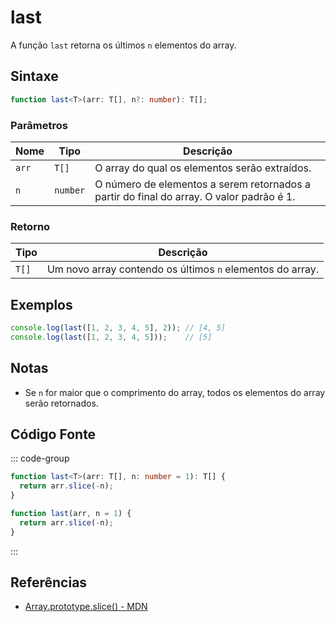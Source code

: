 # last

A função `last` retorna os últimos `n` elementos do array.

## Sintaxe

```typescript
function last<T>(arr: T[], n?: number): T[];
```

### Parâmetros

| Nome  | Tipo     | Descrição                                                  |
|-------|----------|------------------------------------------------------------|
| `arr` | `T[]`    | O array do qual os elementos serão extraídos.              |
| `n`   | `number` | O número de elementos a serem retornados a partir do final do array. O valor padrão é 1. |

### Retorno

| Tipo   | Descrição                                                  |
|--------|------------------------------------------------------------|
| `T[]`  | Um novo array contendo os últimos `n` elementos do array.  |

## Exemplos

```typescript
console.log(last([1, 2, 3, 4, 5], 2)); // [4, 5]
console.log(last([1, 2, 3, 4, 5]));    // [5]
```

## Notas

- Se `n` for maior que o comprimento do array, todos os elementos do array serão retornados.

## Código Fonte

::: code-group
```typescript
function last<T>(arr: T[], n: number = 1): T[] {
  return arr.slice(-n);
}
```
```javascript
function last(arr, n = 1) {
  return arr.slice(-n);
}
```
:::

## Referências

- [Array.prototype.slice() - MDN](https://developer.mozilla.org/en-US/docs/Web/JavaScript/Reference/Global_Objects/Array/slice)
